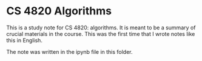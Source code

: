 
# CS 4820 Algorithms

This is a study note for CS 4820: algorithms. It is meant to be a summary of crucial materials in the course. This was the first time that I wrote notes like this in English.

The note was written in the ipynb file in this folder.
